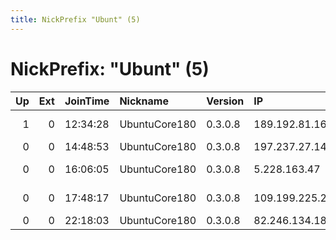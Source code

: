 ```yaml
---
title: NickPrefix "Ubunt" (5)
---
```


# NickPrefix: "Ubunt" (5)

|   Up |   Ext | JoinTime   | Nickname      | Version   | IP              | AS                       | CC   |   ORp |   Dirp | OS    | Contact   |   eFamMembers |
|-----:|------:|:-----------|:--------------|:----------|:----------------|:-------------------------|:-----|------:|-------:|:------|:----------|--------------:|
|    1 |     0 | 12:34:28   | UbuntuCore180 | 0.3.0.8   | 189.192.81.164  | Mega Cable, S.A. de C.V. | mx   | 34230 |      0 | Linux | None      |             1 |
|    0 |     0 | 14:48:53   | UbuntuCore180 | 0.3.0.8   | 197.237.27.140  | WANANCHI-                | ke   | 34595 |      0 | Linux | None      |             1 |
|    0 |     0 | 16:06:05   | UbuntuCore180 | 0.3.0.8   | 5.228.163.47    | PJSC Rostelecom          | ru   | 46695 |      0 | Linux | None      |             1 |
|    0 |     0 | 17:48:17   | UbuntuCore180 | 0.3.0.8   | 109.199.225.213 | ESCOM Ltd. - Haskovo     | bg   | 46214 |      0 | Linux | None      |             1 |
|    0 |     0 | 22:18:03   | UbuntuCore180 | 0.3.0.8   | 82.246.134.188  | Free SAS                 | fr   | 41903 |      0 | Linux | None      |             1 |
